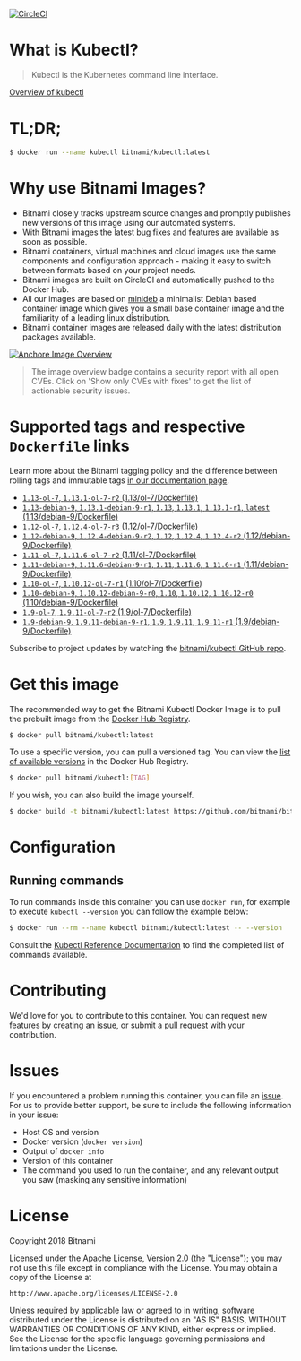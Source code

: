 [![CircleCI](https://circleci.com/gh/bitnami/bitnami-docker-kubectl/tree/master.svg?style=shield)](https://circleci.com/gh/bitnami/bitnami-docker-kubectl/tree/master)

# What is Kubectl?

> Kubectl is the Kubernetes command line interface.

[Overview of kubectl](https://kubernetes.io/docs/reference/kubectl/overview/)

# TL;DR;

```bash
$ docker run --name kubectl bitnami/kubectl:latest
```

# Why use Bitnami Images?

* Bitnami closely tracks upstream source changes and promptly publishes new versions of this image using our automated systems.
* With Bitnami images the latest bug fixes and features are available as soon as possible.
* Bitnami containers, virtual machines and cloud images use the same components and configuration approach - making it easy to switch between formats based on your project needs.
* Bitnami images are built on CircleCI and automatically pushed to the Docker Hub.
* All our images are based on [minideb](https://github.com/bitnami/minideb) a minimalist Debian based container image which gives you a small base container image and the familiarity of a leading linux distribution.
* Bitnami container images are released daily with the latest distribution packages available.

[![Anchore Image Overview](https://anchore.io/service/badges/image/d78d91421e4ccd244f2d91414ea8261cca8468562ae55ab5d184a3739a3cebc5)](https://anchore.io/image/dockerhub/bitnami%2Fkubectl%3Alatest#security)

> The image overview badge contains a security report with all open CVEs. Click on 'Show only CVEs with fixes' to get the list of actionable security issues.

# Supported tags and respective `Dockerfile` links

Learn more about the Bitnami tagging policy and the difference between rolling tags and immutable tags [in our documentation page](https://docs.bitnami.com/containers/how-to/understand-rolling-tags-containers/).


* [`1.13-ol-7`, `1.13.1-ol-7-r2` (1.13/ol-7/Dockerfile)](https://github.com/bitnami/bitnami-docker-kubectl/blob/1.13.1-ol-7-r2/1.13/ol-7/Dockerfile)
* [`1.13-debian-9`, `1.13.1-debian-9-r1`, `1.13`, `1.13.1`, `1.13.1-r1`, `latest` (1.13/debian-9/Dockerfile)](https://github.com/bitnami/bitnami-docker-kubectl/blob/1.13.1-debian-9-r1/1.13/debian-9/Dockerfile)
* [`1.12-ol-7`, `1.12.4-ol-7-r3` (1.12/ol-7/Dockerfile)](https://github.com/bitnami/bitnami-docker-kubectl/blob/1.12.4-ol-7-r3/1.12/ol-7/Dockerfile)
* [`1.12-debian-9`, `1.12.4-debian-9-r2`, `1.12`, `1.12.4`, `1.12.4-r2` (1.12/debian-9/Dockerfile)](https://github.com/bitnami/bitnami-docker-kubectl/blob/1.12.4-debian-9-r2/1.12/debian-9/Dockerfile)
* [`1.11-ol-7`, `1.11.6-ol-7-r2` (1.11/ol-7/Dockerfile)](https://github.com/bitnami/bitnami-docker-kubectl/blob/1.11.6-ol-7-r2/1.11/ol-7/Dockerfile)
* [`1.11-debian-9`, `1.11.6-debian-9-r1`, `1.11`, `1.11.6`, `1.11.6-r1` (1.11/debian-9/Dockerfile)](https://github.com/bitnami/bitnami-docker-kubectl/blob/1.11.6-debian-9-r1/1.11/debian-9/Dockerfile)
* [`1.10-ol-7`, `1.10.12-ol-7-r1` (1.10/ol-7/Dockerfile)](https://github.com/bitnami/bitnami-docker-kubectl/blob/1.10.12-ol-7-r1/1.10/ol-7/Dockerfile)
* [`1.10-debian-9`, `1.10.12-debian-9-r0`, `1.10`, `1.10.12`, `1.10.12-r0` (1.10/debian-9/Dockerfile)](https://github.com/bitnami/bitnami-docker-kubectl/blob/1.10.12-debian-9-r0/1.10/debian-9/Dockerfile)
* [`1.9-ol-7`, `1.9.11-ol-7-r2` (1.9/ol-7/Dockerfile)](https://github.com/bitnami/bitnami-docker-kubectl/blob/1.9.11-ol-7-r2/1.9/ol-7/Dockerfile)
* [`1.9-debian-9`, `1.9.11-debian-9-r1`, `1.9`, `1.9.11`, `1.9.11-r1` (1.9/debian-9/Dockerfile)](https://github.com/bitnami/bitnami-docker-kubectl/blob/1.9.11-debian-9-r1/1.9/debian-9/Dockerfile)

Subscribe to project updates by watching the [bitnami/kubectl GitHub repo](https://github.com/bitnami/bitnami-docker-kubectl).

# Get this image

The recommended way to get the Bitnami Kubectl Docker Image is to pull the prebuilt image from the [Docker Hub Registry](https://hub.docker.com/r/bitnami/kubectl).

```bash
$ docker pull bitnami/kubectl:latest
```

To use a specific version, you can pull a versioned tag. You can view the [list of available versions](https://hub.docker.com/r/bitnami/kubectl/tags/) in the Docker Hub Registry.

```bash
$ docker pull bitnami/kubectl:[TAG]
```

If you wish, you can also build the image yourself.

```bash
$ docker build -t bitnami/kubectl:latest https://github.com/bitnami/bitnami-docker-kubectl.git
```

# Configuration

## Running commands

To run commands inside this container you can use `docker run`, for example to execute `kubectl --version` you can follow the example below:

```bash
$ docker run --rm --name kubectl bitnami/kubectl:latest -- --version
```

Consult the [Kubectl Reference Documentation](https://kubernetes.io/docs/reference/generated/kubectl/kubectl-commands) to find the completed list of commands available.

# Contributing

We'd love for you to contribute to this container. You can request new features by creating an [issue](https://github.com/bitnami/bitnami-docker-kubectl/issues), or submit a [pull request](https://github.com/bitnami/bitnami-docker-kubectl/pulls) with your contribution.

# Issues

If you encountered a problem running this container, you can file an [issue](https://github.com/bitnami/bitnami-docker-kubectl/issues). For us to provide better support, be sure to include the following information in your issue:

- Host OS and version
- Docker version (`docker version`)
- Output of `docker info`
- Version of this container
- The command you used to run the container, and any relevant output you saw (masking any sensitive information)

# License

Copyright 2018 Bitnami

Licensed under the Apache License, Version 2.0 (the "License");
you may not use this file except in compliance with the License.
You may obtain a copy of the License at

    http://www.apache.org/licenses/LICENSE-2.0

Unless required by applicable law or agreed to in writing, software
distributed under the License is distributed on an "AS IS" BASIS,
WITHOUT WARRANTIES OR CONDITIONS OF ANY KIND, either express or implied.
See the License for the specific language governing permissions and
limitations under the License.
